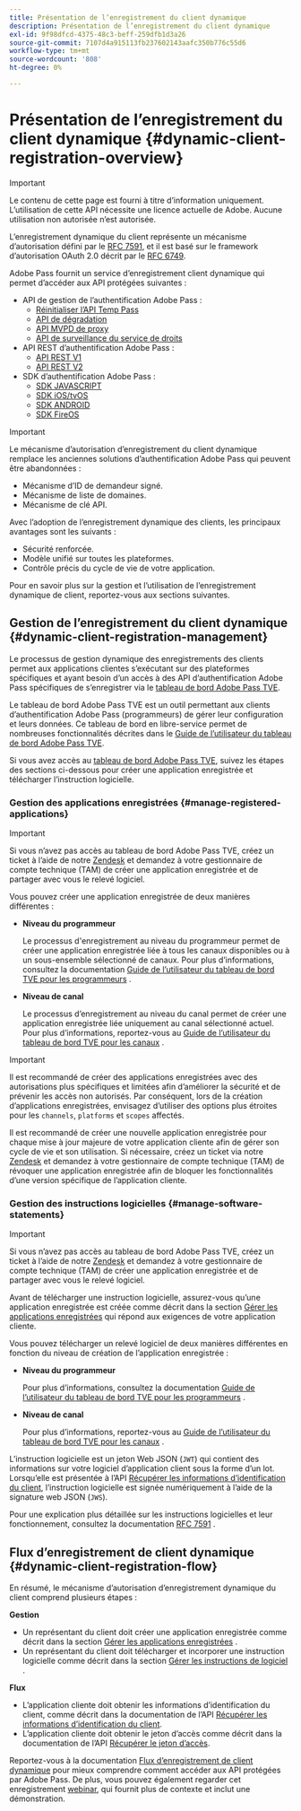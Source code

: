 ```yaml
---
title: Présentation de l’enregistrement du client dynamique
description: Présentation de l’enregistrement du client dynamique
exl-id: 9f98dfcd-4375-48c3-beff-259dfb1d3a26
source-git-commit: 7107d4a915113fb237602143aafc350b776c55d6
workflow-type: tm+mt
source-wordcount: '808'
ht-degree: 0%

---
```


# Présentation de l’enregistrement du client dynamique {#dynamic-client-registration-overview}

>[!IMPORTANT]
>
> Le contenu de cette page est fourni à titre d’information uniquement. L’utilisation de cette API nécessite une licence actuelle de Adobe. Aucune utilisation non autorisée n’est autorisée.

L’enregistrement dynamique du client représente un mécanisme d’autorisation défini par le [RFC 7591](https://datatracker.ietf.org/doc/html/rfc7591), et il est basé sur le framework d’autorisation OAuth 2.0 décrit par le [RFC 6749](https://datatracker.ietf.org/doc/html/rfc6749).

Adobe Pass fournit un service d’enregistrement client dynamique qui permet d’accéder aux API protégées suivantes :

* API de gestion de l’authentification Adobe Pass :
   * [Réinitialiser l’API Temp Pass](../reset-temp-pass.md)
   * [API de dégradation](../degradation-api-overview.md)
   * [API MVPD de proxy](../proxy-mvpd-webserv.md)
   * [API de surveillance du service de droits](../entitlement-service-monitoring-api.md)
* API REST d’authentification Adobe Pass :
   * [API REST V1](../rest-api-reference.md)
   * [API REST V2](../rest-api-v2/apis/rest-api-v2-apis-overview.md)
* SDK d’authentification Adobe Pass :
   * [SDK JAVASCRIPT](../javascript-sdk-api-reference.md)
   * [SDK iOS/tvOS](../iostvos-sdk-api-reference.md)
   * [SDK ANDROID](../android-sdk-api-reference.md)
   * [SDK FireOS](../amazon-fireos-native-client-api-reference.md)

>[!IMPORTANT]
>
> Le mécanisme d’autorisation d’enregistrement du client dynamique remplace les anciennes solutions d’authentification Adobe Pass qui peuvent être abandonnées :
>
> * Mécanisme d’ID de demandeur signé.
> * Mécanisme de liste de domaines.
> * Mécanisme de clé API.

Avec l’adoption de l’enregistrement dynamique des clients, les principaux avantages sont les suivants :

* Sécurité renforcée.
* Modèle unifié sur toutes les plateformes.
* Contrôle précis du cycle de vie de votre application.

Pour en savoir plus sur la gestion et l’utilisation de l’enregistrement dynamique de client, reportez-vous aux sections suivantes.

## Gestion de l’enregistrement du client dynamique {#dynamic-client-registration-management}

Le processus de gestion dynamique des enregistrements des clients permet aux applications clientes s’exécutant sur des plateformes spécifiques et ayant besoin d’un accès à des API d’authentification Adobe Pass spécifiques de s’enregistrer via le [tableau de bord Adobe Pass TVE](https://experience.adobe.com/#/pass/authentication).

Le tableau de bord Adobe Pass TVE est un outil permettant aux clients d’authentification Adobe Pass (programmeurs) de gérer leur configuration et leurs données. Ce tableau de bord en libre-service permet de nombreuses fonctionnalités décrites dans le [Guide de l’utilisateur du tableau de bord Adobe Pass TVE](../tve-dashboard/new-tve-dashboard/tve-dashboard-overview.md).

Si vous avez accès au [tableau de bord Adobe Pass TVE](https://experience.adobe.com/#/pass/authentication), suivez les étapes des sections ci-dessous pour créer une application enregistrée et télécharger l’instruction logicielle.

### Gestion des applications enregistrées {#manage-registered-applications}

>[!IMPORTANT]
>
> Si vous n’avez pas accès au tableau de bord Adobe Pass TVE, créez un ticket à l’aide de notre [Zendesk](https://adobeprimetime.zendesk.com) et demandez à votre gestionnaire de compte technique (TAM) de créer une application enregistrée et de partager avec vous le relevé logiciel.

Vous pouvez créer une application enregistrée de deux manières différentes :

* **Niveau du programmeur**

  Le processus d&#39;enregistrement au niveau du programmeur permet de créer une application enregistrée liée à tous les canaux disponibles ou à un sous-ensemble sélectionné de canaux. Pour plus d’informations, consultez la documentation [Guide de l’utilisateur du tableau de bord TVE pour les programmeurs](../tve-dashboard/new-tve-dashboard/tve-dashboard-programmers.md) .


* **Niveau de canal**

  Le processus d’enregistrement au niveau du canal permet de créer une application enregistrée liée uniquement au canal sélectionné actuel. Pour plus d’informations, reportez-vous au [Guide de l’utilisateur du tableau de bord TVE pour les canaux](../tve-dashboard/new-tve-dashboard/tve-dashboard-channels.md) .

>[!IMPORTANT]
>
> Il est recommandé de créer des applications enregistrées avec des autorisations plus spécifiques et limitées afin d’améliorer la sécurité et de prévenir les accès non autorisés. Par conséquent, lors de la création d’applications enregistrées, envisagez d’utiliser des options plus étroites pour les `channels`, `platforms` et `scopes` affectés.
>
> Il est recommandé de créer une nouvelle application enregistrée pour chaque mise à jour majeure de votre application cliente afin de gérer son cycle de vie et son utilisation. Si nécessaire, créez un ticket via notre [Zendesk](https://adobeprimetime.zendesk.com) et demandez à votre gestionnaire de compte technique (TAM) de révoquer une application enregistrée afin de bloquer les fonctionnalités d’une version spécifique de l’application cliente.

### Gestion des instructions logicielles {#manage-software-statements}

>[!IMPORTANT]
>
> Si vous n’avez pas accès au tableau de bord Adobe Pass TVE, créez un ticket à l’aide de notre [Zendesk](https://adobeprimetime.zendesk.com) et demandez à votre gestionnaire de compte technique (TAM) de créer une application enregistrée et de partager avec vous le relevé logiciel.

Avant de télécharger une instruction logicielle, assurez-vous qu’une application enregistrée est créée comme décrit dans la section [Gérer les applications enregistrées](#manage-registered-applications) qui répond aux exigences de votre application cliente.

Vous pouvez télécharger un relevé logiciel de deux manières différentes en fonction du niveau de création de l’application enregistrée :

* **Niveau du programmeur**

  Pour plus d’informations, consultez la documentation [Guide de l’utilisateur du tableau de bord TVE pour les programmeurs](../tve-dashboard/new-tve-dashboard/tve-dashboard-programmers.md) .

* **Niveau de canal**

  Pour plus d’informations, reportez-vous au [Guide de l’utilisateur du tableau de bord TVE pour les canaux](../tve-dashboard/new-tve-dashboard/tve-dashboard-channels.md) .

L’instruction logicielle est un jeton Web JSON (`JWT`) qui contient des informations sur votre logiciel d’application client sous la forme d’un lot. Lorsqu’elle est présentée à l’API [Récupérer les informations d’identification du client](./apis/dynamic-client-registration-apis-retrieve-client-credentials.md), l’instruction logicielle est signée numériquement à l’aide de la signature web JSON (`JWS`).

Pour une explication plus détaillée sur les instructions logicielles et leur fonctionnement, consultez la documentation [RFC 7591](https://tools.ietf.org/html/rfc7591) .

## Flux d’enregistrement de client dynamique  {#dynamic-client-registration-flow}

En résumé, le mécanisme d’autorisation d’enregistrement dynamique du client comprend plusieurs étapes :

**Gestion**

* Un représentant du client doit créer une application enregistrée comme décrit dans la section [Gérer les applications enregistrées](#manage-registered-applications) .
* Un représentant du client doit télécharger et incorporer une instruction logicielle comme décrit dans la section [Gérer les instructions de logiciel](#manage-software-statements) .

**Flux**

* L’application cliente doit obtenir les informations d’identification du client, comme décrit dans la documentation de l’API [Récupérer les informations d’identification du client](./apis/dynamic-client-registration-apis-retrieve-client-credentials.md).
* L’application cliente doit obtenir le jeton d’accès comme décrit dans la documentation de l’API [Récupérer le jeton d’accès](./apis/dynamic-client-registration-apis-retrieve-access-token.md).

Reportez-vous à la documentation [Flux d’enregistrement de client dynamique](./flows/dynamic-client-registration-flow.md) pour mieux comprendre comment accéder aux API protégées par Adobe Pass. De plus, vous pouvez également regarder cet enregistrement [webinar](https://my.adobeconnect.com/pzkp8ujrigg1/), qui fournit plus de contexte et inclut une démonstration.
